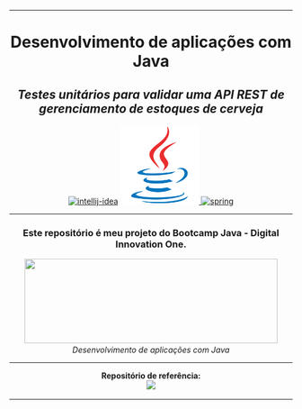 <hr/>
<div align="center">
    <h1>Desenvolvimento de aplicações com Java</h1>
    <h2><i>Testes unitários para validar uma API REST de gerenciamento de estoques de cerveja</i></h2>
    <a href="https://www.jetbrains.com/idea/" target="_blank"><img src="https://img.icons8.com/color/96/000000/intellij-idea.png" alt="intellij-idea" width="140" height="140"/></a>
    <a href="https://www.java.com" target="_blank"> <img src="https://raw.githubusercontent.com/devicons/devicon/master/icons/java/java-original.svg" alt="java" width="140" height="140"/> </a>
    <a href="https://start.spring.io/" target="_blank"> <img src="https://www.vectorlogo.zone/logos/springio/springio-icon.svg" alt="spring" width="140" height="140"/> </a><hr/>     
    <h3>Este repositório é meu projeto do Bootcamp Java - Digital Innovation One.</h3>
    <a href="https://digitalinnovation.one/sign-in"><img src="https://hermes.digitalinnovation.one/site/images/logo-footer.png" width="450" height="150"></a>
    <i>Desenvolvimento de aplicações com Java</i>
</div>
<hr/>
<div align="center">
    <b>Repositório de referência:</b><br>
    <a href=https://github.com/jonatas51997><img src="https://img.icons8.com/ios-filled/50/000000/github.png"/></a>
    <hr/>
</div>

